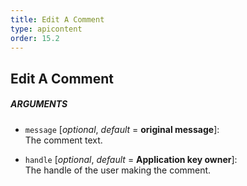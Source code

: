 ```yaml
---
title: Edit A Comment
type: apicontent
order: 15.2
---
```


## Edit A Comment

##### ARGUMENTS
* `message` [*optional*, *default* = **original message**]:  
    The comment text.

* `handle` [*optional*, *default* = **Application key owner**]:  
    The handle of the user making the comment.